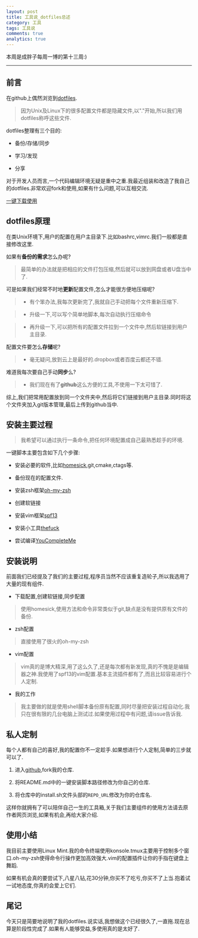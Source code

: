 ```yaml
---
layout: post
title: 工具说_dotfiles总述
category: 工具
tags: 工具说
comments: true
analytics: true
---
```


本周是成胖子每周一博的第十三周:)

---

## 前言
在github上偶然浏览到[dotfiles](https://dotfiles.github.io/).

> 因为Unix及Linux下的很多配置文件都是隐藏文件,以"."开始,所以我们用dotfiles称呼这些文件.

<!--more-->

dotfiles整理有三个目的:

* 备份/存储/同步

* 学习/发现

* 分享

对于开发人员而言,一个代码编辑环境无疑是重中之重.我最近组装和改造了我自己的dotfiles.非常欢迎fork和使用,如果有什么问题,可以互相交流.


[一键下载使用](https://github.com/chengyi818/dotfiles)

## dotfiles原理
在类Unix环境下,用户的配置在用户主目录下.比如bashrc,vimrc.我们一般都是直接修改这里.

如果有**备份的需求**怎么办呢?

> 最简单的办法就是把相应的文件打包压缩,然后就可以放到网盘或者U盘当中了.

可是如果我们经常不时地**更新**配置文件,怎么才能很方便地压缩呢?

> * 有个笨办法,我每次更新完了,我就自己手动把每个文件重新压缩下.

> * 升级一下,可以写个简单地脚本,每次自动执行压缩命令

> * 再升级一下,可以把所有的配置文件拉到一个文件中,然后软链接到用户主目录.

配置文件要怎么**存储**呢?

> * 毫无疑问,放到云上是最好的.dropbox或者百度云都还不错.

难道我每次要自己手动**同步**么?

> * 我们现在有了**github**这么方便的工具,不使用一下太可惜了.

综上,我们把常用配置放到同一个文件夹中,然后将它们链接到用户主目录.同时将这个文件夹加入git版本管理,最后上传到github当中.

## 安装主要过程

> 我希望可以通过执行一条命令,把任何环境配置成自己最熟悉趁手的环境.

一键脚本主要包含如下几个步骤:

* 安装必要的软件,比如[homesick](https://github.com/technicalpickles/homesick),git,cmake,ctags等.

* 备份现在的配置文件.

* 安装zsh框架[oh-my-zsh](https://github.com/robbyrussell/oh-my-zsh)

* 创建软链接

* 安装vim框架[spf13](https://github.com/spf13/spf13-vim)

* 安装小工具[thefuck](https://github.com/nvbn/thefuck)

* 尝试编译[YouCompleteMe](https://github.com/Valloric/YouCompleteMe)

## 安装说明

前面我们已经提及了我们的主要过程,程序员当然不应该重复造轮子,所以我选用了大量的现有组件.

* 下载配置,创建软链接,同步配置

> 使用homesick,使用方法和命令非常类似于git,缺点是没有提供原有文件的备份.

* zsh配置

> 直接使用了很火的oh-my-zsh

* vim配置

> vim真的是博大精深,用了这么久了,还是每次都有新发现,真的不愧是是编辑器之神.我使用了spf13的vim配置.基本主流插件都有了,而且比较容易进行个人定制.

* 我的工作

> 我主要做的就是使用shell脚本备份原有配置,同时尽量把安装过程自动化.我只在很有限的几台电脑上测试过.如果使用过程中有问题,请issue告诉我.

## 私人定制

每个人都有自己的喜好,我的配置你不一定趁手.如果想进行个人定制,简单的三步就可以了.

1. 进入[github](https://github.com/chengyi818/dotfiles),fork我的仓库.

2. 将README.md中的一键安装脚本路径修改为你自己的仓库.

3. 将仓库中的install.sh文件头部的`REPO_URL`修改为你的仓库名.

这样你就拥有了可以陪伴自己一生的工具箱,关于我们主要组件的使用方法请去原作者网页浏览,如果有机会,再给大家介绍.

## 使用小结

我目前主要使用Linux Mint.我的命令终端使用konsole.tmux主要用于控制多个窗口.oh-my-zsh使得命令行操作更加高效强大.vim的配置插件让你的手指在键盘上舞蹈.

如果有机会真的要尝试下,八星八钻,花30分钟,你买不了吃亏,你买不了上当.抱着试一试地态度,你真的会爱上它们.

## 尾记
今天只是简要地说明了我的dotfiles.说实话,我想做这个已经很久了,一直拖.现在总算是阶段性完成了.如果有人能够受益,多使用真的是太好了.

